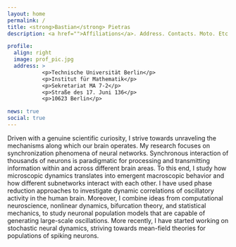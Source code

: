 ```yaml
---
layout: home
permalink: /
title: <strong>Bastian</strong> Pietras
description: <a href="">Affiliations</a>. Address. Contacts. Moto. Etc.

profile:
  align: right
  image: prof_pic.jpg
  address: >
           <p>Technische Universität Berlin</p>
           <p>Institut für Mathematik</p>
           <p>Sekretariat MA 7-2</p>
           <p>Straße des 17. Juni 136</p>
           <p>10623 Berlin</p>

news: true
social: true
---
```


Driven with a genuine scientific curiosity, I strive towards unraveling the mechanisms along which our brain operates.
My research focuses on synchronization phenomena of neural networks.
Synchronous interaction of thousands of neurons is paradigmatic for processing and transmitting information within and across different brain areas.
To this end, I study how microscopic dynamics translates into emergent macroscopic behavior and how different subnetworks interact with each other.
I have used phase reduction approaches to investigate dynamic correlations of oscillatory activity in the human brain. 
Moreover, I combine ideas from computational neuroscience, nonlinear dynamics, bifurcation theory, and statistical mechanics, to study neuronal population models that are capable of generating large-scale oscillations.
More recently, I have started working on stochastic neural dynamics, striving towards mean-field theories for populations of spiking neurons.

